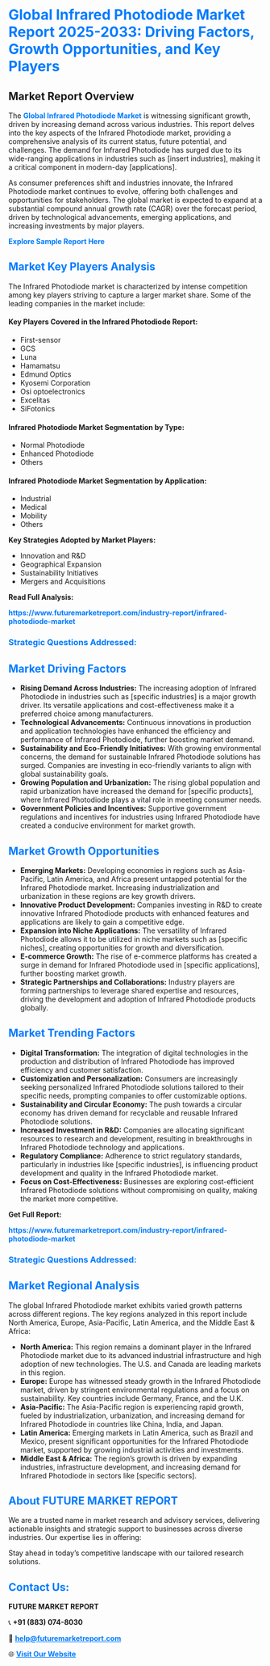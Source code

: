 <h1 style="color: #007BFF;">Global Infrared Photodiode Market Report 2025-2033: Driving Factors, Growth Opportunities, and Key Players</h1>

<section id="overview">
<h2>Market Report Overview</h2>
<p>The <a href="https://www.futuremarketreport.com/industry-report/infrared-photodiode-market" style="color: #007BFF; text-decoration: none;"><strong>Global Infrared Photodiode Market</strong></a> is witnessing significant growth, driven by increasing demand across various industries. This report delves into the key aspects of the Infrared Photodiode market, providing a comprehensive analysis of its current status, future potential, and challenges. The demand for Infrared Photodiode has surged due to its wide-ranging applications in industries such as [insert industries], making it a critical component in modern-day [applications].</p>
<p>As consumer preferences shift and industries innovate, the Infrared Photodiode market continues to evolve, offering both challenges and opportunities for stakeholders. The global market is expected to expand at a substantial compound annual growth rate (CAGR) over the forecast period, driven by technological advancements, emerging applications, and increasing investments by major players.</p>
</section>

<section id="overview">
<p><a href="https://www.futuremarketreport.com/request-sample/reportId=76820" style="color: #007BFF; text-decoration: none;"><strong>Explore Sample Report Here</strong></a></p>
</section>

<section id="key-players">
<h2 style="color: #007BFF;">Market Key Players Analysis</h2>
<p>The Infrared Photodiode market is characterized by intense competition among key players striving to capture a larger market share. Some of the leading companies in the market include:</p>
<h4>Key Players Covered in the Infrared Photodiode Report:</h4>
<ul><li>First-sensor</li><li>GCS</li><li>Luna</li><li>Hamamatsu</li><li>Edmund Optics</li><li>Kyosemi Corporation</li><li>Osi optoelectronics</li><li>Excelitas</li><li>SiFotonics</li></ul>
<h4>Infrared Photodiode Market Segmentation by Type:</h4>
<ul><li>Normal Photodiode</li><li>Enhanced Photodiode</li><li>Others</li></ul>

<h4>Infrared Photodiode Market Segmentation by Application:</h4>
<ul><li>Industrial</li><li>Medical</li><li>Mobility</li><li>Others</li></ul>
<p><strong>Key Strategies Adopted by Market Players:</strong></p>
<ul>
<li>Innovation and R&D</li>
<li>Geographical Expansion</li>
<li>Sustainability Initiatives</li>
<li>Mergers and Acquisitions</li>
</ul>
</section>

<section>
<p><strong>Read Full Analysis: </strong></p><a href="https://www.futuremarketreport.com/industry-report/infrared-photodiode-market" style="color: #007BFF; text-decoration: none;"><strong>https://www.futuremarketreport.com/industry-report/infrared-photodiode-market</strong></a>
<h3 style="color: #007BFF;">Strategic Questions Addressed:</h3>
</section>

<section id="driving-factors">
<h2 style="color: #007BFF;">Market Driving Factors</h2>
<ul>
<li><strong>Rising Demand Across Industries:</strong> The increasing adoption of Infrared Photodiode in industries such as [specific industries] is a major growth driver. Its versatile applications and cost-effectiveness make it a preferred choice among manufacturers.</li>
<li><strong>Technological Advancements:</strong> Continuous innovations in production and application technologies have enhanced the efficiency and performance of Infrared Photodiode, further boosting market demand.</li>
<li><strong>Sustainability and Eco-Friendly Initiatives:</strong> With growing environmental concerns, the demand for sustainable Infrared Photodiode solutions has surged. Companies are investing in eco-friendly variants to align with global sustainability goals.</li>
<li><strong>Growing Population and Urbanization:</strong> The rising global population and rapid urbanization have increased the demand for [specific products], where Infrared Photodiode plays a vital role in meeting consumer needs.</li>
<li><strong>Government Policies and Incentives:</strong> Supportive government regulations and incentives for industries using Infrared Photodiode have created a conducive environment for market growth.</li>
</ul>
</section>

<section id="growth-opportunities">
<h2 style="color: #007BFF;">Market Growth Opportunities</h2>
<ul>
<li><strong>Emerging Markets:</strong> Developing economies in regions such as Asia-Pacific, Latin America, and Africa present untapped potential for the Infrared Photodiode market. Increasing industrialization and urbanization in these regions are key growth drivers.</li>
<li><strong>Innovative Product Development:</strong> Companies investing in R&D to create innovative Infrared Photodiode products with enhanced features and applications are likely to gain a competitive edge.</li>
<li><strong>Expansion into Niche Applications:</strong> The versatility of Infrared Photodiode allows it to be utilized in niche markets such as [specific niches], creating opportunities for growth and diversification.</li>
<li><strong>E-commerce Growth:</strong> The rise of e-commerce platforms has created a surge in demand for Infrared Photodiode used in [specific applications], further boosting market growth.</li>
<li><strong>Strategic Partnerships and Collaborations:</strong> Industry players are forming partnerships to leverage shared expertise and resources, driving the development and adoption of Infrared Photodiode products globally.</li>
</ul>
</section>

<section id="trending-factors">
<h2 style="color: #007BFF;">Market Trending Factors</h2>
<ul>
<li><strong>Digital Transformation:</strong> The integration of digital technologies in the production and distribution of Infrared Photodiode has improved efficiency and customer satisfaction.</li>
<li><strong>Customization and Personalization:</strong> Consumers are increasingly seeking personalized Infrared Photodiode solutions tailored to their specific needs, prompting companies to offer customizable options.</li>
<li><strong>Sustainability and Circular Economy:</strong> The push towards a circular economy has driven demand for recyclable and reusable Infrared Photodiode solutions.</li>
<li><strong>Increased Investment in R&D:</strong> Companies are allocating significant resources to research and development, resulting in breakthroughs in Infrared Photodiode technology and applications.</li>
<li><strong>Regulatory Compliance:</strong> Adherence to strict regulatory standards, particularly in industries like [specific industries], is influencing product development and quality in the Infrared Photodiode market.</li>
<li><strong>Focus on Cost-Effectiveness:</strong> Businesses are exploring cost-efficient Infrared Photodiode solutions without compromising on quality, making the market more competitive.</li>
</ul>
</section>

<section>
<p><strong>Get Full Report: </strong></p><a href="https://www.futuremarketreport.com/industry-report/infrared-photodiode-market" style="color: #007BFF; text-decoration: none;"><strong>https://www.futuremarketreport.com/industry-report/infrared-photodiode-market</strong></a>
<h3 style="color: #007BFF;">Strategic Questions Addressed:</h3>
</section>


<section id="regional-analysis">
<h2 style="color: #007BFF;">Market Regional Analysis</h2>
<p>The global Infrared Photodiode market exhibits varied growth patterns across different regions. The key regions analyzed in this report include North America, Europe, Asia-Pacific, Latin America, and the Middle East & Africa:</p>
<ul>
<li><strong>North America:</strong> This region remains a dominant player in the Infrared Photodiode market due to its advanced industrial infrastructure and high adoption of new technologies. The U.S. and Canada are leading markets in this region.</li>
<li><strong>Europe:</strong> Europe has witnessed steady growth in the Infrared Photodiode market, driven by stringent environmental regulations and a focus on sustainability. Key countries include Germany, France, and the U.K.</li>
<li><strong>Asia-Pacific:</strong> The Asia-Pacific region is experiencing rapid growth, fueled by industrialization, urbanization, and increasing demand for Infrared Photodiode in countries like China, India, and Japan.</li>
<li><strong>Latin America:</strong> Emerging markets in Latin America, such as Brazil and Mexico, present significant opportunities for the Infrared Photodiode market, supported by growing industrial activities and investments.</li>
<li><strong>Middle East & Africa:</strong> The region’s growth is driven by expanding industries, infrastructure development, and increasing demand for Infrared Photodiode in sectors like [specific sectors].</li>
</ul>
</section>

<footer>
<h2 style="color: #007BFF;">About FUTURE MARKET REPORT</h2>
<p>We are a trusted name in market research and advisory services, delivering actionable insights and strategic support to businesses across diverse industries. Our expertise lies in offering:</p>

<p>Stay ahead in today’s competitive landscape with our tailored research solutions.</p>

<h2 style="color: #007BFF;">Contact Us:</h2>
<p><strong>FUTURE MARKET REPORT</strong></p>
<p>📞 <strong>+91 (883) 074-8030</strong></p>
<p>📧 <strong><a href="mailto:help@futuremarketreport.com" style="color: #007BFF;">help@futuremarketreport.com</a></strong></p>
<p>🌐 <strong><a href="https://www.futuremarketreport.com/" style="color: #007BFF;">Visit Our Website</a></strong></p>
</footer>